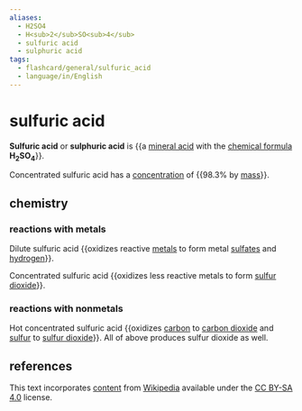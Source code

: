 ```yaml
---
aliases:
  - H2SO4
  - H<sub>2</sub>SO<sub>4</sub>
  - sulfuric acid
  - sulphuric acid
tags:
  - flashcard/general/sulfuric_acid
  - language/in/English
---
```


# sulfuric acid

__Sulfuric acid__ or __sulphuric acid__ is {{a [mineral acid](mineral%20acid.md) with the [chemical formula](chemical%20formula.md) __H<sub>2</sub>SO<sub>4</sub>__}}. <!--SR:!2026-12-15,967,330-->

Concentrated sulfuric acid has a [concentration](concentration.md) of {{98.3% by [mass](mass.md)}}. <!--SR:!2025-06-23,455,270-->

## chemistry

### reactions with metals

Dilute sulfuric acid {{oxidizes reactive [metals](metal.md) to form metal [sulfates](sulfate.md) and [hydrogen](hydrogen.md)}}. <!--SR:!2024-12-09,388,270-->

Concentrated sulfuric acid {{oxidizes less reactive metals to form [sulfur dioxide](sulfur%20dioxide.md)}}. <!--SR:!2024-05-26,205,230-->

### reactions with nonmetals

Hot concentrated sulfuric acid {{oxidizes [carbon](carbon.md) to [carbon dioxide](carbon%20dioxide.md) and [sulfur](sulfur.md) to [sulfur dioxide](sulfur%20dioxide.md)}}. All of above produces sulfur dioxide as well. <!--SR:!2025-08-27,553,270-->

## references

This text incorporates [content](https://en.wikipedia.org/wiki/sulfuric_acid) from [Wikipedia](Wikipedia.md) available under the [CC BY-SA 4.0](https://creativecommons.org/licenses/by-sa/4.0/) license.
